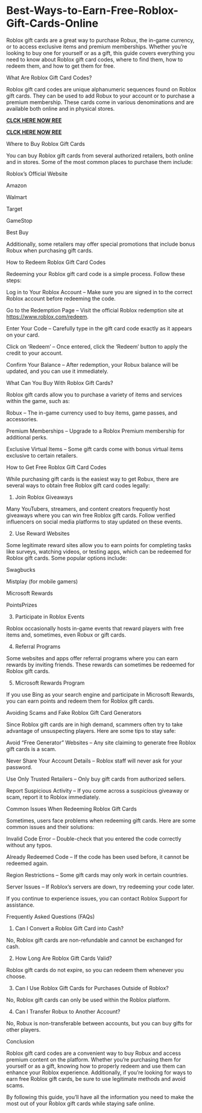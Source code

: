 # Best-Ways-to-Earn-Free-Roblox-Gift-Cards-Online
Roblox gift cards are a great way to purchase Robux, the in-game currency, or to access exclusive items and premium memberships. Whether you’re looking to buy one for yourself or as a gift, this guide covers everything you need to know about Roblox gift card codes, where to find them, how to redeem them, and how to get them for free.

What Are Roblox Gift Card Codes?

Roblox gift card codes are unique alphanumeric sequences found on Roblox gift cards. They can be used to add Robux to your account or to purchase a premium membership. These cards come in various denominations and are available both online and in physical stores.

**[CLCK HERE NOW REE](https://tinyurl.com/Robloxgiftcard2522)**

**[CLCK HERE NOW REE](https://tinyurl.com/Robloxgiftcard2522)**

Where to Buy Roblox Gift Cards

You can buy Roblox gift cards from several authorized retailers, both online and in stores. Some of the most common places to purchase them include:

Roblox’s Official Website

Amazon

Walmart

Target

GameStop

Best Buy

Additionally, some retailers may offer special promotions that include bonus Robux when purchasing gift cards.

How to Redeem Roblox Gift Card Codes

Redeeming your Roblox gift card code is a simple process. Follow these steps:

Log in to Your Roblox Account – Make sure you are signed in to the correct Roblox account before redeeming the code.

Go to the Redemption Page – Visit the official Roblox redemption site at https://www.roblox.com/redeem.

Enter Your Code – Carefully type in the gift card code exactly as it appears on your card.

Click on ‘Redeem’ – Once entered, click the ‘Redeem’ button to apply the credit to your account.

Confirm Your Balance – After redemption, your Robux balance will be updated, and you can use it immediately.

What Can You Buy With Roblox Gift Cards?

Roblox gift cards allow you to purchase a variety of items and services within the game, such as:

Robux – The in-game currency used to buy items, game passes, and accessories.

Premium Memberships – Upgrade to a Roblox Premium membership for additional perks.

Exclusive Virtual Items – Some gift cards come with bonus virtual items exclusive to certain retailers.

How to Get Free Roblox Gift Card Codes

While purchasing gift cards is the easiest way to get Robux, there are several ways to obtain free Roblox gift card codes legally:

1. Join Roblox Giveaways

Many YouTubers, streamers, and content creators frequently host giveaways where you can win free Roblox gift cards. Follow verified influencers on social media platforms to stay updated on these events.

2. Use Reward Websites

Some legitimate reward sites allow you to earn points for completing tasks like surveys, watching videos, or testing apps, which can be redeemed for Roblox gift cards. Some popular options include:

Swagbucks

Mistplay (for mobile gamers)

Microsoft Rewards

PointsPrizes

3. Participate in Roblox Events

Roblox occasionally hosts in-game events that reward players with free items and, sometimes, even Robux or gift cards.

4. Referral Programs

Some websites and apps offer referral programs where you can earn rewards by inviting friends. These rewards can sometimes be redeemed for Roblox gift cards.

5. Microsoft Rewards Program

If you use Bing as your search engine and participate in Microsoft Rewards, you can earn points and redeem them for Roblox gift cards.

Avoiding Scams and Fake Roblox Gift Card Generators

Since Roblox gift cards are in high demand, scammers often try to take advantage of unsuspecting players. Here are some tips to stay safe:

Avoid “Free Generator” Websites – Any site claiming to generate free Roblox gift cards is a scam.

Never Share Your Account Details – Roblox staff will never ask for your password.

Use Only Trusted Retailers – Only buy gift cards from authorized sellers.

Report Suspicious Activity – If you come across a suspicious giveaway or scam, report it to Roblox immediately.

Common Issues When Redeeming Roblox Gift Cards

Sometimes, users face problems when redeeming gift cards. Here are some common issues and their solutions:

Invalid Code Error – Double-check that you entered the code correctly without any typos.

Already Redeemed Code – If the code has been used before, it cannot be redeemed again.

Region Restrictions – Some gift cards may only work in certain countries.

Server Issues – If Roblox’s servers are down, try redeeming your code later.

If you continue to experience issues, you can contact Roblox Support for assistance.

Frequently Asked Questions (FAQs)

1. Can I Convert a Roblox Gift Card into Cash?

No, Roblox gift cards are non-refundable and cannot be exchanged for cash.

2. How Long Are Roblox Gift Cards Valid?

Roblox gift cards do not expire, so you can redeem them whenever you choose.

3. Can I Use Roblox Gift Cards for Purchases Outside of Roblox?

No, Roblox gift cards can only be used within the Roblox platform.

4. Can I Transfer Robux to Another Account?

No, Robux is non-transferable between accounts, but you can buy gifts for other players.

Conclusion

Roblox gift card codes are a convenient way to buy Robux and access premium content on the platform. Whether you’re purchasing them for yourself or as a gift, knowing how to properly redeem and use them can enhance your Roblox experience. Additionally, if you’re looking for ways to earn free Roblox gift cards, be sure to use legitimate methods and avoid scams.

By following this guide, you’ll have all the information you need to make the most out of your Roblox gift cards while staying safe online.
